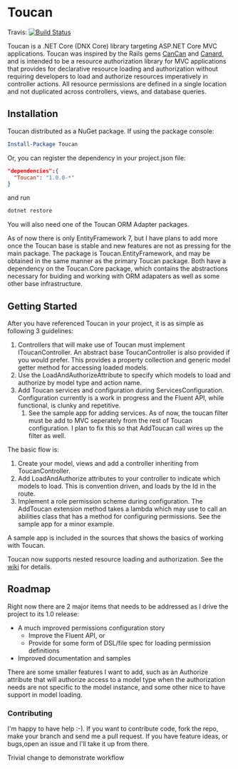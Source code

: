 # Toucan

Travis: [![Build Status](https://travis-ci.org/EntropyZero/Toucan.svg?branch=master)](https://travis-ci.org/EntropyZero/Toucan)

Toucan is a .NET Core (DNX Core) library targeting ASP.NET Core MVC applications. Toucan was inspired by the Rails gems [CanCan](https://github.com/CanCanCommunity/cancancan) and [Canard](https://github.com/james2m/canard), and is intended to be a resource authorization library for MVC applications that provides for declarative resource loading and authorization without requiring developers to load and authorize resources imperatively in controller actions. All resource permissions are defined in a single location and not duplicated across controllers, views, and database queries.

## Installation

Toucan distributed as a NuGet package. If using the package console:

```powershell
Install-Package Toucan
```

Or, you can register the dependency in your project.json file:

```json
"dependencies":{
  "Toucan": "1.0.0-*"
}
```

and run

```bash
dotnet restore
```

You will also need one of the Toucan ORM Adapter packages.

As of now there is only EntityFramework 7, but I have plans to add more once the Toucan base is stable and new features are not as pressing for the main package. The package is Toucan.EntityFramework, and may be obtained in the same manner as the primary Toucan package. Both have a dependency on the Toucan.Core package, which contains the abstractions necessary for buiding and working with ORM adapaters as well as some other base infrastructure.

## Getting Started

After you have referenced Toucan in your project, it is as simple as following 3 guidelines:

1. Controllers that will make use of Toucan must implement IToucanController. An abstract base ToucanController is also provided if you would prefer. This provides a property collection and generic model getter method for accessing loaded models.
1. Use the LoadAndAuthorizeAttribute to specify which models to load and authorize by model type and action name.
1. Add Toucan services and configuration during ServicesConfiguration. Configuration currently is a work in progress and the Fluent API, while functional, is clunky and repetitive.
    1. See the sample app for adding services. As of now, the toucan filter must be add to MVC seperately from the rest of Toucan configuration. I plan to fix this so that AddToucan call wires up the filter as well.

The basic flow is:

1. Create your model, views and add a controller inheriting from ToucanController.
1. Add LoadAndAuthorize attributes to your controller to indicate which models to load. This is convention driven, and loads by the Id in the route.
1. Implement a role permission scheme during configuration. The AddToucan extension method takes a lambda which may use to call an abilities class that has a method for configuring permissions. See the sample app for a minor example.

A sample app is included in the sources that shows the basics of working with Toucan.

Toucan now supports nested resource loading and authorization. See the [wiki](https://github.com/EntropyZero/Toucan/wiki/Nested-Resources) for details.

## Roadmap

Right now there are 2 major items that needs to be addressed as I drive the project to its 1.0 release:

* A much improved permissions configuration story
  * Improve the Fluent API, or
  * Provide for some form of DSL/file spec for loading permission definitions
* Improved documentation and samples

There are some smaller features I want to add, such as an Authorize attribute that will authorize access to a model type when the authorization needs are not specific to the model instance, and some other nice to have support in model loading.

### Contributing

I'm happy to have help :-). If you want to contribute code, fork the repo, make your branch and send me a pull request. If you have feature ideas, or bugs,open an issue and I'll take it up from there.

Trivial change to demonstrate workflow
